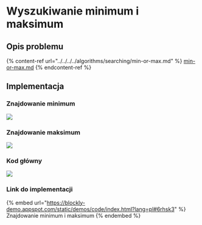 # Wyszukiwanie minimum i maksimum

## Opis problemu

{% content-ref url="../../../../algorithms/searching/min-or-max.md" %}
[min-or-max.md](../../../../algorithms/searching/min-or-max.md)
{% endcontent-ref %}

## Implementacja

### Znajdowanie minimum

![](../../../../.gitbook/assets/minimum.png)

### Znajdowanie maksimum

![](../../../../.gitbook/assets/maximum.png)

### Kod główny

![](../../../../.gitbook/assets/min_max_main.png)

### Link do implementacji

{% embed url="https://blockly-demo.appspot.com/static/demos/code/index.html?lang=pl#6rhsk3" %}
Znajdowanie minimum i maksimum
{% endembed %}
